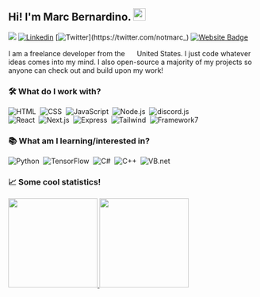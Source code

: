 ## Hi! I'm Marc Bernardino. <img src="https://media.giphy.com/media/hvRJCLFzcasrR4ia7z/giphy.gif" width="25px">
![](https://visitor-badge.glitch.me/badge?page_id=github.com/imedra)
[![Linkedin](https://img.shields.io/badge/-marcbernardino-blue?style=flat-square&logo=Linkedin&logoColor=white&link=https://www.linkedin.com/in/marc-reniel-bernardino-50ab8a220)](https://www.linkedin.com/in/marc-reniel-bernardino-50ab8a220)
[![Twitter](https://img.shields.io/badge/-@notmarc_-1ca0f1?style=flat-square&labelColor=1ca0f1&logo=twitter&logoColor=white&link=https://twitter.com/notmarc_)](https://twitter.com/notmarc_)
[![Website Badge](https://img.shields.io/badge/-notmarc.me-yellowgreen?style=flat-square&logo=Google-Chrome&logoColor=white&link=https://notmarc.me)](https://notmarc.me)

I am a freelance developer from the <img src="https://emojipedia-us.s3.dualstack.us-west-1.amazonaws.com/thumbs/120/twitter/282/flag-united-states_1f1fa-1f1f8.png" width="16px">  United States. I just code whatever ideas comes into my mind. I also open-source a majority of my projects so anyone can check out and build upon my work!

### 🛠 What do I work with?
![HTML](https://img.shields.io/badge/-HTML-05122A?style=flat-square&logo=HTML5)&nbsp;
![CSS](https://img.shields.io/badge/-CSS-05122A?style=flat-square&logo=CSS3&logoColor=1572B6)&nbsp;
![JavaScript](https://img.shields.io/badge/-JavaScript-05122A?style=flat-square&logo=javascript)&nbsp; 
![Node.js](https://img.shields.io/badge/-Node.js-05122A?style=flat-square&logo=node.js)&nbsp;
![discord.js](https://img.shields.io/badge/-discord.js-05122A?style=flat-square&logo=discord)&nbsp; \
![React](https://img.shields.io/badge/-React-05122A?style=flat-square&logo=react)&nbsp;
![Next.js](https://img.shields.io/badge/-Next-05122A?style=flat-square&logo=vercel)&nbsp;
![Express](https://img.shields.io/badge/-Express-05122A?style=flat-square&logo=express)&nbsp; 
![Tailwind](https://img.shields.io/badge/-Tailwind-05122A?style=flat-square&logo=tailwindcss)&nbsp;
![Framework7](https://img.shields.io/badge/-Framework7-05122A?style=flat-square&logo=framework7)&nbsp; 

### 📚 What am I learning/interested in?
![Python](https://img.shields.io/badge/-Python-05122A?style=flat-square&logo=Python)&nbsp; 
![TensorFlow](https://img.shields.io/badge/-Tensorflow.js-05122A?style=flat-square&logo=Tensorflow)&nbsp; 
![C#](https://img.shields.io/badge/-C%23-05122A?style=flat-square&logo=c-sharp)&nbsp;
![C++](https://img.shields.io/badge/-C++-05122A?style=flat-square&logo=c%2B%2B)&nbsp;
![VB.net](https://img.shields.io/badge/-VB.net-05122A?style=flat-square&logo=visual-studio)&nbsp;

### 📈 Some cool statistics!
<a href="https://github.com/imedra">
  <img height="180em" src="https://github-readme-stats-eight-theta.vercel.app/api?username=imedra&show_icons=true&theme=tokyonight&include_all_commits=true&count_private=true"/>
  <img height="180em" src="https://github-readme-stats-eight-theta.vercel.app/api/top-langs/?username=imedra&layout=compact&langs_count=8&theme=tokyonight"/>
</a>
